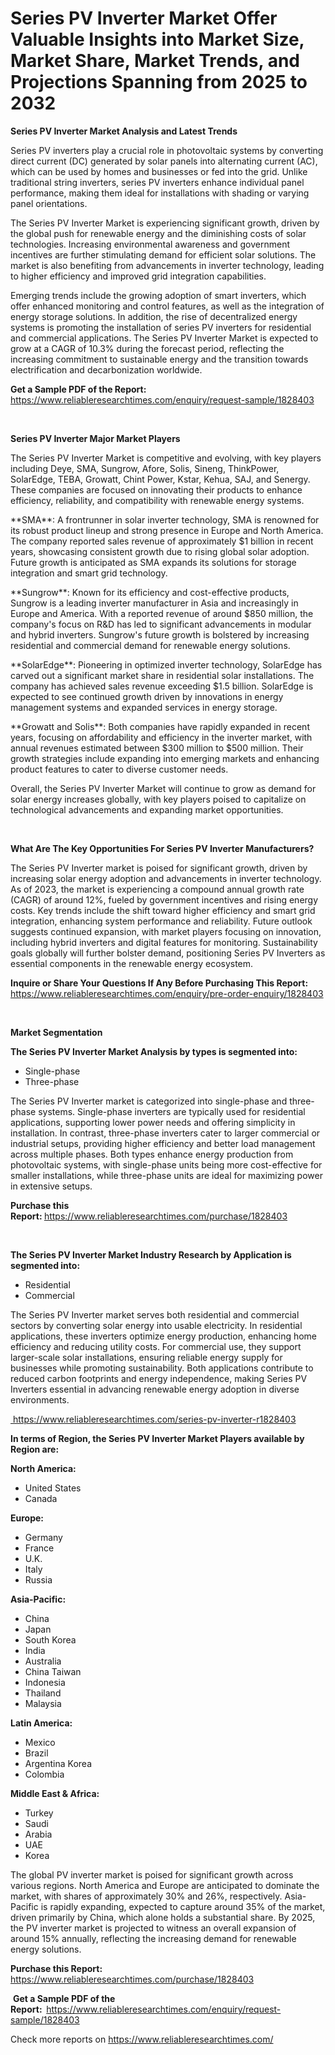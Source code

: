 <p><h1>Series PV Inverter Market Offer Valuable Insights into Market Size, Market Share, Market Trends, and Projections Spanning from 2025 to 2032</h1></p><p><strong>Series PV Inverter Market Analysis and Latest Trends</strong></p>
<p><p>Series PV inverters play a crucial role in photovoltaic systems by converting direct current (DC) generated by solar panels into alternating current (AC), which can be used by homes and businesses or fed into the grid. Unlike traditional string inverters, series PV inverters enhance individual panel performance, making them ideal for installations with shading or varying panel orientations.</p><p>The Series PV Inverter Market is experiencing significant growth, driven by the global push for renewable energy and the diminishing costs of solar technologies. Increasing environmental awareness and government incentives are further stimulating demand for efficient solar solutions. The market is also benefiting from advancements in inverter technology, leading to higher efficiency and improved grid integration capabilities.</p><p>Emerging trends include the growing adoption of smart inverters, which offer enhanced monitoring and control features, as well as the integration of energy storage solutions. In addition, the rise of decentralized energy systems is promoting the installation of series PV inverters for residential and commercial applications. The Series PV Inverter Market is expected to grow at a CAGR of 10.3% during the forecast period, reflecting the increasing commitment to sustainable energy and the transition towards electrification and decarbonization worldwide.</p></p>
<p><strong>Get a Sample PDF of the Report:&nbsp;</strong> <a href="https://www.reliableresearchtimes.com/enquiry/request-sample/1828403?utm_campaign=2325&utm_medium=2&utm_source=Github&utm_content=ia&utm_term=14022025&utm_id=series-pv-inverter">https://www.reliableresearchtimes.com/enquiry/request-sample/1828403</a></p>
<p>&nbsp;</p>
<p><strong>Series PV Inverter Major Market Players</strong></p>
<p><p>The Series PV Inverter Market is competitive and evolving, with key players including Deye, SMA, Sungrow, Afore, Solis, Sineng, ThinkPower, SolarEdge, TEBA, Growatt, Chint Power, Kstar, Kehua, SAJ, and Senergy. These companies are focused on innovating their products to enhance efficiency, reliability, and compatibility with renewable energy systems.</p><p>**SMA**: A frontrunner in solar inverter technology, SMA is renowned for its robust product lineup and strong presence in Europe and North America. The company reported sales revenue of approximately $1 billion in recent years, showcasing consistent growth due to rising global solar adoption. Future growth is anticipated as SMA expands its solutions for storage integration and smart grid technology.</p><p>**Sungrow**: Known for its efficiency and cost-effective products, Sungrow is a leading inverter manufacturer in Asia and increasingly in Europe and America. With a reported revenue of around $850 million, the company's focus on R&D has led to significant advancements in modular and hybrid inverters. Sungrow's future growth is bolstered by increasing residential and commercial demand for renewable energy solutions.</p><p>**SolarEdge**: Pioneering in optimized inverter technology, SolarEdge has carved out a significant market share in residential solar installations. The company has achieved sales revenue exceeding $1.5 billion. SolarEdge is expected to see continued growth driven by innovations in energy management systems and expanded services in energy storage.</p><p>**Growatt and Solis**: Both companies have rapidly expanded in recent years, focusing on affordability and efficiency in the inverter market, with annual revenues estimated between $300 million to $500 million. Their growth strategies include expanding into emerging markets and enhancing product features to cater to diverse customer needs.</p><p>Overall, the Series PV Inverter Market will continue to grow as demand for solar energy increases globally, with key players poised to capitalize on technological advancements and expanding market opportunities.</p></p>
<p>&nbsp;</p>
<p><strong>What Are The Key Opportunities For Series PV Inverter Manufacturers?</strong></p>
<p><p>The Series PV Inverter market is poised for significant growth, driven by increasing solar energy adoption and advancements in inverter technology. As of 2023, the market is experiencing a compound annual growth rate (CAGR) of around 12%, fueled by government incentives and rising energy costs. Key trends include the shift toward higher efficiency and smart grid integration, enhancing system performance and reliability. Future outlook suggests continued expansion, with market players focusing on innovation, including hybrid inverters and digital features for monitoring. Sustainability goals globally will further bolster demand, positioning Series PV Inverters as essential components in the renewable energy ecosystem.</p></p>
<p><strong>Inquire or Share Your Questions If Any Before Purchasing This Report:</strong> <a href="https://www.reliableresearchtimes.com/enquiry/pre-order-enquiry/1828403?utm_campaign=2325&utm_medium=2&utm_source=Github&utm_content=ia&utm_term=14022025&utm_id=series-pv-inverter">https://www.reliableresearchtimes.com/enquiry/pre-order-enquiry/1828403</a></p>
<p>&nbsp;</p>
<p><strong>Market Segmentation</strong></p>
<p><strong>The Series PV Inverter Market Analysis by types is segmented into:</strong></p>
<p><ul><li>Single-phase</li><li>Three-phase</li></ul></p>
<p><p>The Series PV Inverter market is categorized into single-phase and three-phase systems. Single-phase inverters are typically used for residential applications, supporting lower power needs and offering simplicity in installation. In contrast, three-phase inverters cater to larger commercial or industrial setups, providing higher efficiency and better load management across multiple phases. Both types enhance energy production from photovoltaic systems, with single-phase units being more cost-effective for smaller installations, while three-phase units are ideal for maximizing power in extensive setups.</p></p>
<p><strong>Purchase this Report:&nbsp;</strong><a href="https://www.reliableresearchtimes.com/purchase/1828403?utm_campaign=2325&utm_medium=2&utm_source=Github&utm_content=ia&utm_term=14022025&utm_id=series-pv-inverter">https://www.reliableresearchtimes.com/purchase/1828403</a></p>
<p>&nbsp;</p>
<p><strong>The Series PV Inverter Market Industry Research by Application is segmented into:</strong></p>
<p><ul><li>Residential</li><li>Commercial</li></ul></p>
<p><p>The Series PV Inverter market serves both residential and commercial sectors by converting solar energy into usable electricity. In residential applications, these inverters optimize energy production, enhancing home efficiency and reducing utility costs. For commercial use, they support larger-scale solar installations, ensuring reliable energy supply for businesses while promoting sustainability. Both applications contribute to reduced carbon footprints and energy independence, making Series PV Inverters essential in advancing renewable energy adoption in diverse environments.</p></p>
<p><a href="https://www.reliableresearchtimes.com/series-pv-inverter-r1828403?utm_campaign=2325&utm_medium=2&utm_source=Github&utm_content=ia&utm_term=14022025&utm_id=series-pv-inverter">&nbsp;https://www.reliableresearchtimes.com/series-pv-inverter-r1828403</a></p>
<p><strong>In terms of Region, the Series PV Inverter Market Players available by Region are:</strong></p>
<p>
    <p> <strong> North America: </strong>
        <ul>
            <li>United States</li>
            <li>Canada</li>
        </ul>
        </p> 
    <p> <strong> Europe: </strong>
        <ul>
            <li>Germany</li>
            <li>France</li>
            <li>U.K.</li>
            <li>Italy</li>
            <li>Russia</li>
        </ul>
        </p> 
    <p> <strong> Asia-Pacific: </strong>
        <ul>
            <li>China</li>
            <li>Japan</li>
            <li>South Korea</li>
            <li>India</li>
            <li>Australia</li>
            <li>China Taiwan</li>
            <li>Indonesia</li>
            <li>Thailand</li>
            <li>Malaysia</li>
        </ul>
        </p> 
    <p> <strong> Latin America: </strong>
        <ul>
            <li>Mexico</li>
            <li>Brazil</li>
            <li>Argentina Korea</li>
            <li>Colombia</li>
        </ul>
        </p> 
    <p> <strong> Middle East & Africa: </strong>
        <ul>
            <li>Turkey</li>
            <li>Saudi</li>
            <li>Arabia</li>
            <li>UAE</li>
            <li>Korea</li>
        </ul>
    </p>
    </p>
<p><p>The global PV inverter market is poised for significant growth across various regions. North America and Europe are anticipated to dominate the market, with shares of approximately 30% and 26%, respectively. Asia-Pacific is rapidly expanding, expected to capture around 35% of the market, driven primarily by China, which alone holds a substantial share. By 2025, the PV inverter market is projected to witness an overall expansion of around 15% annually, reflecting the increasing demand for renewable energy solutions.</p></p>
<p><strong>Purchase this Report: </strong><a href="https://www.reliableresearchtimes.com/purchase/1828403?utm_campaign=2325&utm_medium=2&utm_source=Github&utm_content=ia&utm_term=14022025&utm_id=series-pv-inverter">https://www.reliableresearchtimes.com/purchase/1828403</a></p>
<p>&nbsp;<strong>Get a Sample PDF of the Report:&nbsp;&nbsp;</strong><a href="https://www.reliableresearchtimes.com/enquiry/request-sample/1828403?utm_campaign=2325&utm_medium=2&utm_source=Github&utm_content=ia&utm_term=14022025&utm_id=series-pv-inverter">https://www.reliableresearchtimes.com/enquiry/request-sample/1828403</a></p>
<p><strong></strong></p>
<p>Check more reports on <a href="https://www.reliableresearchtimes.com/?utm_campaign=2325&utm_medium=2&utm_source=Github&utm_content=ia&utm_term=14022025&utm_id=series-pv-inverter">https://www.reliableresearchtimes.com/</a></p>